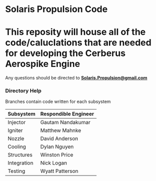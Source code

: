 # Solaris Propulsion Code

# This reposity will house all of the code/caluclations that are needed for developing the Cerberus Aerospike Engine
Any questions should be directed to **Solaris.Propulsion@gmail.com**




### Directory Help
Branches contain code written for each subsystem

| Subsystem | Respondible Engineer |
------------|----------------------|
|  Injector |   Gautam Nandakumar  |
|  Igniter  |    Matthew Mahnke    |
|   Nozzle  |    David Anderson    |
|  Cooling  |     Dylan Nguyen     |
| Structures|    Winston Price     |
|Integration|      Nick Logan      |
|  Testing  |    Wyatt Patterson   |

